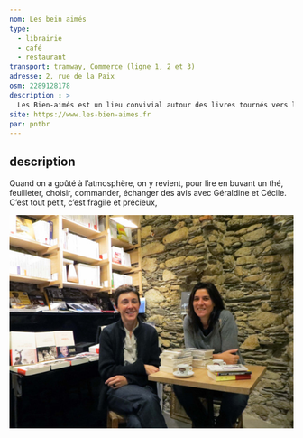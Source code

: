 ```yaml
---
nom: Les bein aimés
type: 
  - librairie
  - café
  - restaurant
transport: tramway, Commerce (ligne 1, 2 et 3)
adresse: 2, rue de la Paix
osm: 2289128178
description : >
  Les Bien-aimés est un lieu convivial autour des livres tournés vers la littérature et des films tournés vers les auteurs internationaux. Un lieu où l’on peut flâner sans rien acheter, acheter sans y flâner, boire un verre et puis c’est tout, manger un petit ou gros morceau.
site: https://www.les-bien-aimes.fr
par: pntbr
---
```


## description
Quand on a goûté à l’atmosphère, on y revient, pour lire en buvant un thé, feuilleter, choisir, commander, échanger des avis avec Géraldine et Cécile. C’est tout petit, c’est fragile et précieux,

![Les bien aimés](./media/les-bien-aimes.jpg)
